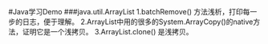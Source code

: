 #Java学习Demo
###java.util.ArrayList
        1.batchRemove() 方法浅析，打印每一步的日志，便于理解。
        2.ArrayList中用的很多的System.ArrayCopy()的native方法，证明它是一个浅拷贝。
        3.ArrayList.clone() 是浅拷贝。